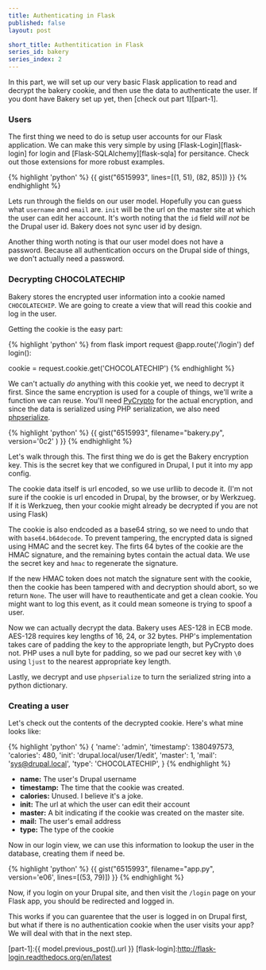 ```yaml
---
title: Authenticating in Flask
published: false
layout: post

short_title: Authentitication in Flask
series_id: bakery
series_index: 2
---
```


In this part, we will set up our very basic Flask application to read and
decrypt the bakery cookie, and then use the data to authenticate the user.  If
you dont have Bakery set up yet, then [check out part 1][part-1].

### Users

The first thing we need to do is setup user accounts for our Flask application.
We can make this very simple by using [Flask-Login][flask-login] for login and
[Flask-SQLAlchemy][flask-sqla] for persitance.  Check out those extensions for
more robust examples.

{% highlight 'python' %}
{{ gist("6515993", lines=[(1, 51), (82, 85)]) }}
{% endhighlight %}

Lets run through the fields on our user model.  Hopefully you can guess what
`username` and `email` are.  `init` will be the url on the master site at which
the user can edit her account.  It's worth noting that the `id` field *will not*
be the Drupal user id.  Bakery does not sync user id by design.

Another thing worth noting is that our user model does not have a password.
Because all authentication occurs on the Drupal side of things, we don't 
actually need a password.


### Decrypting CHOCOLATECHIP

Bakery stores the encrypted user information into a cookie named
`CHOCOLATECHIP`.  We are going to create a view that will read this cookie and
log in the user.

Getting the cookie is the easy part:

{% highlight 'python' %}
from flask import request
@app.route('/login')
def login():
  
  cookie = request.cookie.get('CHOCOLATECHIP')
{% endhighlight %}

We can't actually *do* anything with this cookie yet, we need to decrypt it
first.  Since the same encryption is used for a couple of things, we'll write
a function we can reuse.  You'll need [PyCrypto][pycrypto] for the actual
encryption, and since the data is serialized using PHP serialization, we also
need [phpserialize][phpserialize].

{% highlight 'python' %}
{{ gist("6515993", filename="bakery.py", version='0c2' ) }}
{% endhighlight %}

Let's walk through this.  The first thing we do is get the Bakery encryption
key.  This is the secret key that we configured in Drupal, I put it into my
app config.

The cookie data itself is url encoded, so we use urllib to decode it. (I'm
not sure if the cookie is url encoded in Drupal, by the browser, or by
Werkzueg.  If it is Werkzueg, then your cookie might already be decrypted if
you are not using Flask)

The cookie is also endcoded as a base64 string, so we need to undo that with
`base64.b64decode`.  To prevent tampering, the encrypted data is signed using
HMAC and the secret key.  The firts 64 bytes of the cookie are the HMAC
signature, and the remaining bytes contain the actual data.  We use the secret
key and `hmac` to regenerate the signature.

If the new HMAC token does not match the signature sent with the cookie, then
the cookie has been tampered with and decryption should abort, so we return
`None`.  The user will have to reauthenticate and get a clean cookie.  You might
want to log this event, as it could mean someone is trying to spoof a user.

Now we can actually decrypt the data.  Bakery uses AES-128 in ECB mode.  AES-128
requires key lengths of 16, 24, or 32 bytes.  PHP's implementation takes care of
padding the key to the appropriate length, but PyCrypto does not.  PHP uses a 
null byte for padding, so we pad our secret key with `\0` using `ljust` to the
nearest appropriate key length.

Lastly, we decrypt and use `phpserialize` to turn the serialized string into a
python dictionary.

### Creating a user

Let's check out the contents of the decrypted cookie.  Here's what mine looks
like:

{% highlight 'python' %}
{
  'name': 'admin',
  'timestamp': 1380497573,
  'calories': 480,
  'init': 'drupal.local/user/1/edit',
  'master': 1,
  'mail': 'sys@drupal.local',
  'type': 'CHOCOLATECHIP',
}
{% endhighlight %}

* **name:** The user's Drupal username
* **timestamp:** The time that the cookie was created.
* **calories:** Unused.  I believe it's a joke.
* **init:** The url at which the user can edit their account
* **master:** A bit indicating if the cookie was created on the master site.
* **mail:** The user's email address
* **type:** The type of the cookie

Now in our login view, we can use this information to lookup the user in the
database, creating them if need be.

{% highlight 'python' %}
{{ gist("6515993", filename="app.py", version='e06', lines=[(53, 79)]) }}
{% endhighlight %}

Now, if you login on your Drupal site, and then visit the `/login` page on your
Flask app, you should be redirected and logged in.

This works if you can guarentee that the user is logged in on Drupal first, but
what if there is no authentication cookie when the user visits your app?  We
will deal with that in the next step.

[part-1]:{{ model.previous_post().url }}
[flask-login]:http://flask-login.readthedocs.org/en/latest

[pycrypto]:https://pypi.python.org/pypi/pycrypto
[phpserialize]:https://pypi.python.org/pypi/phpserialize